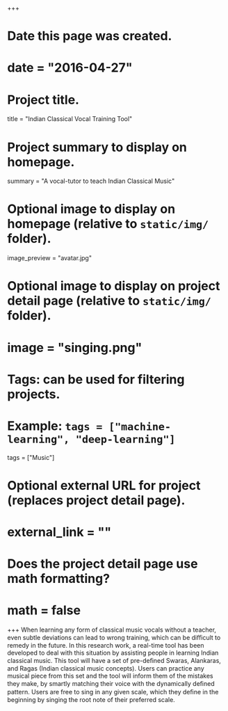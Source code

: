 +++
# Date this page was created.
# date = "2016-04-27"

# Project title.
title = "Indian Classical Vocal Training Tool"

# Project summary to display on homepage.
summary = "A vocal-tutor to teach Indian Classical Music"

# Optional image to display on homepage (relative to `static/img/` folder).
image_preview = "avatar.jpg"

# Optional image to display on project detail page (relative to `static/img/` folder).
# image = "singing.png"

# Tags: can be used for filtering projects.
# Example: `tags = ["machine-learning", "deep-learning"]`
tags = ["Music"]

# Optional external URL for project (replaces project detail page).
# external_link = ""

# Does the project detail page use math formatting?
# math = false

+++
When learning any form of classical music vocals without a teacher, even subtle deviations can lead to wrong training, which can be diﬃcult to remedy in the future. In this research work, a real-time tool has been developed to deal with this situation by assisting people in learning Indian classical music. This tool will have a set of pre-deﬁned Swaras, Alankaras, and Ragas (Indian classical music concepts). Users can practice any musical piece from this set and the tool will inform them of the mistakes they make, by smartly matching their voice with the dynamically deﬁned pattern. Users are free to sing in any given scale, which they deﬁne in the beginning by singing the root note of their preferred scale.
